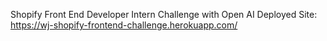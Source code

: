 Shopify Front End Developer Intern Challenge with Open AI
Deployed Site: https://wj-shopify-frontend-challenge.herokuapp.com/
